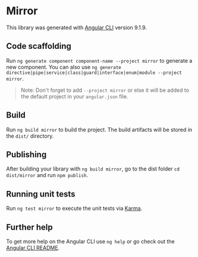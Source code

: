 # Mirror

This library was generated with [Angular CLI](https://github.com/angular/angular-cli) version 9.1.9.

## Code scaffolding

Run `ng generate component component-name --project mirror` to generate a new component. You can also use `ng generate directive|pipe|service|class|guard|interface|enum|module --project mirror`.
> Note: Don't forget to add `--project mirror` or else it will be added to the default project in your `angular.json` file. 

## Build

Run `ng build mirror` to build the project. The build artifacts will be stored in the `dist/` directory.

## Publishing

After building your library with `ng build mirror`, go to the dist folder `cd dist/mirror` and run `npm publish`.

## Running unit tests

Run `ng test mirror` to execute the unit tests via [Karma](https://karma-runner.github.io).

## Further help

To get more help on the Angular CLI use `ng help` or go check out the [Angular CLI README](https://github.com/angular/angular-cli/blob/master/README.md).
